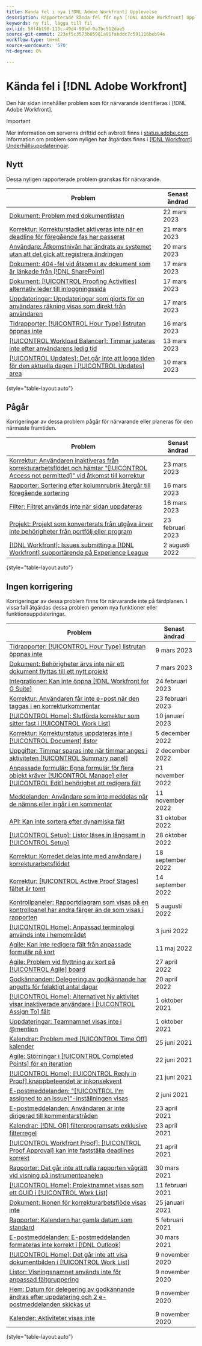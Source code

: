```yaml
---
title: Kända fel i nya [!DNL Adobe Workfront] Upplevelse
description: Rapporterade kända fel för nya [!DNL Adobe Workfront] Upplevelse
keywords: ny fil, lägga till fil
exl-id: 58f4b190-113c-49d4-99bd-0a7bc512dae5
source-git-commit: 223ef5c3573b85981a91fabddc7c591116beb94e
workflow-type: tm+mt
source-wordcount: '570'
ht-degree: 0%

---
```


# Kända fel i [!DNL Adobe Workfront]

Den här sidan innehåller problem som för närvarande identifieras i [!DNL Adobe Workfront].

>[!IMPORTANT]
>
>Mer information om serverns drifttid och avbrott finns i [status.adobe.com](https://status.adobe.com). Information om problem som nyligen har åtgärdats finns i [[!DNL Workfront] Underhållsuppdateringar](../maintenance/current-updates.md).

## Nytt

Dessa nyligen rapporterade problem granskas för närvarande.

| **Problem** | **Senast ändrad** |
| -----------------------------------------------------------------| ----------------- |
| [Dokument: Problem med dokumentlistan](known-issues-workfront/wf-documents-list-missing-elements.md) | 22 mars 2023 |
| [Korrektur: Korrekturstadiet aktiveras inte när en deadline för föregående fas har passerat](known-issues-workfront/wf-proofs-stage-does-not-activate-from-deadline.md) | 21 mars 2023 |
| [Användare: Åtkomstnivån har ändrats av systemet utan att det gick att registrera ändringen](known-issues-workfront/wf-users-access-level-is-changed.md) | 20 mars 2023 |
| [Dokument: 404-fel vid åtkomst av dokument som är länkade från [!DNL SharePoint]](known-issues-workfront/wf-documents-404-when-accessing-document-in-sharepoint.md) | 17 mars 2023 |
| [Dokument: [!UICONTROL Proofing Activities] alternativ leder till inloggningssida](known-issues-workfront/wf-documents-taken-to-login-screen.md) | 17 mars 2023 |
| [Uppdateringar: Uppdateringar som gjorts för en användares räkning visas som direkt från användaren](known-issues-workfront/wf-updates-update-made-in-behalf-shows-as-from-user.md) | 17 mars 2023 |
| [Tidrapporter: [!UICONTROL Hour Type] listrutan öppnas inte](known-issues-workfront/wf-timesheets-cannot-use-hour-type-dropdown.md) | 16 mars 2023 |
| [[!UICONTROL Workload Balancer]: Timmar justeras inte efter användarens ledig tid](known-issues-workfront/wf-workload-balancer-assigned-hours-not-adjusting-for-pto.md) | 13 mars 2023 |
| [[!UICONTROL Updates]: Det går inte att logga tiden för den aktuella dagen i [!UICONTROL Updates] area](known-issues-workfront/wf-updates-cannot-log-time-for-today-in-updates.md) | 10 mars 2023 |

{style="table-layout:auto"}

## Pågår

Korrigeringar av dessa problem pågår för närvarande eller planeras för den närmaste framtiden.

| **Problem** | **Senast ändrad** |
| -----------------------------------------------------------------| ----------------- |
| [Korrektur: Användaren inaktiveras från korrekturarbetsflödet och hämtar &quot;[!UICONTROL Access not permitted]&quot; vid åtkomst till korrektur](known-issues-workfront/wf-proof-user-deactivated-from-workflow.md) | 23 mars 2023 |
| [Rapporter: Sortering efter kolumnrubrik återgår till föregående sortering](known-issues-workfront/wf-reports-sorting-report-by-header-does-not-stick.md) | 16 mars 2023 |
| [Filter: Filtret används inte när sidan uppdateras](known-issues-workfront/wf-filters-filter-not-applied-when-page-is-refreshed.md) | 16 mars 2023 |
| [Projekt: Projekt som konverterats från utgåva ärver inte behörigheter från portfölj eller program](known-issues-workfront/wf-projects-converted-issue-not-receiving-inherited-permissions.md) | 23 februari 2023 |
| [[!DNL Workfront]: Issues submitting a [!DNL Workfront] supportärende på Experience League](known-issues-workfront/wf-support-issues-submitting-support-case.md) | 2 augusti 2022 |

{style="table-layout:auto"}

## Ingen korrigering

Korrigeringar av dessa problem finns för närvarande inte på färdplanen. I vissa fall åtgärdas dessa problem genom nya funktioner eller funktionsuppdateringar.

| **Problem** | **Senast ändrad** |
| -----------------------------------------------------------------| ----------------- |
| [Tidrapporter: [!UICONTROL Hour Type] listrutan öppnas inte](known-issues-workfront/wf-timesheets-cannot-use-hour-type-dropdown.md) | 9 mars 2023 |
| [Dokument: Behörigheter ärvs inte när ett dokument flyttas till ett nytt projekt](known-issues-workfront/wf-documents-permissions-not-interited-when-moved.md) | 7 mars 2023 |
| [Integrationer: Kan inte öppna [!DNL Workfront for G Suite]](known-issues-workfront/wf-integrations-error-when-opening-wf-for-gsuite.md) | 24 februari 2023 |
| [Korrektur: Användaren får inte e-post när den taggas i en korrekturkommentar](known-issues-workfront-proof/proof-user-not-emailed-when-tagged.md) | 23 februari 2023 |
| [[!UICONTROL Home]: Slutförda korrektur som sitter fast i [!UICONTROL Work List]](known-issues-workfront-proof/completed-proofs-stuck-in-the-work-list.md) | 10 januari 2023 |
| [Korrektur: Korrekturstatus uppdateras inte i [!UICONTROL Document] listor](known-issues-workfront/wf-documents-status-not-updating-in-document-list.md) | 5 december 2022 |
| [Uppgifter: Timmar sparas inte när timmar anges i aktiviteten [!UICONTROL Summary panel]](known-issues-workfront/wf-hours-do-not-save-when-scrolling-summary-panel.md) | 2 december 2022 |
| [Anpassade formulär: Egna formulär för flera objekt kräver [!UICONTROL Manage] eller [!UICONTROL Edit] behörighet att redigera fält](known-issues-workfront/wf-custom-form-stuck-in-manage-edit-access.md) | 21 november 2022 |
| [Meddelanden: Användare som inte meddelas när de nämns eller ingår i en kommentar](known-issues-workfront/wf-notif-users-not-receiving-email-or-inapp-notif.md) | 11 november 2022 |
| [API: Kan inte sortera efter dynamiska fält](known-issues-workfront/wf-api-cannot-sort-by-dynamic-fields.md) | 31 oktober 2022 |
| [[!UICONTROL Setup]: Listor läses in långsamt in [!UICONTROL Setup]](known-issues-workfront/wf-setup-lists-load-slowly.md) | 28 oktober 2022 |
| [Korrektur: Korredet delas inte med användare i korrekturarbetsflödet](known-issues-workfront-proof/proof-user-in-stage-does-not-get-access.md) | 18 september 2022 |
| [Korrektur: [!UICONTROL Active Proof Stages] fältet är tomt](known-issues-workfront/wf-documents-stages-do-not-populate-on-proof.md) | 14 september 2022 |
| [Kontrollpaneler: Rapportdiagram som visas på en kontrollpanel har andra färger än de som visas i rapporten](known-issues-workfront/wf-dashboard-reports-wrong-color.md) | 5 augusti 2022 |
| [[!UICONTROL Home]: Anpassad terminologi används inte i hemområdet](known-issues-workfront/wf-home-custom-term-not-applied-to-home.md) | 3 juni 2022 |
| [Agile: Kan inte redigera fält från anpassade formulär på kort](known-issues-workfront/wf-agile-cannot-edit-fields-custom-cards.md) | 11 maj 2022 |
| [Agile: Problem vid flyttning av kort på [!UICONTROL Agile] board](known-issues-workfront/wf-agile-issues-moving-cards.md) | 27 april 2022 |
| [Godkännanden: Delegering av godkännande har angetts för felaktigt antal dagar](known-issues-workfront/wf-approval-delegation-incorrect-number-of-days.md) | 20 april 2022 |
| [[!UICONTROL Home]: Alternativet Ny aktivitet visar inaktiverade användare i [!UICONTROL Assign To] fält](known-issues-workfront/wf-home-new-task-option-showing-deactivated-users.md) | 1 oktober 2021 |
| [Uppdateringar: Teamnamnet visas inte i @mention](known-issues-workfront/wf-updates-team-name-not-in-mention.md) | 1 oktober 2021 |
| [Kalendrar: Problem med [!UICONTROL Time Off] kalender](known-issues-workfront/wf-calendars-issue-time-off.md) | 25 juni 2021 |
| [Agile: Störningar i [!UICONTROL Completed Points] för en iteration](known-issues-workfront/wf-agile-discrepancy-in-completed-points.md) | 22 juni 2021 |
| [[!UICONTROL Home]: [!UICONTROL Reply in Proof] knappbeteendet är inkonsekvent](known-issues-workfront-proof/reply-in-proof-button-behavior-is-inconsistent.md) | 21 juni 2021 |
| [E-postmeddelanden: &quot;[!UICONTROL I'm assigned to an issue]&quot;-inställningen visas](known-issues-workfront/wf-email-notif-im-assigned-to-issue-displaying.md) | 2 juni 2021 |
| [E-postmeddelanden: Användaren är inte dirigerad till kommentarstråden](known-issues-workfront/wf-email-notif-user-not-directed-to-thread.md) | 23 april 2021 |
| [Kalendrar: [!DNL OR] filterprogramsats exklusive filterregel](known-issues-workfront/wf-calendars-or-filter-statement.md) | 23 april 2021 |
| [[!UICONTROL Workfront Proof]: [!UICONTROL Proof Approval] kan inte fastställa deadlines korrekt](known-issues-workfront-proof/proof-approval-report-cant-accurately-determine-deadlines.md) | 21 april 2021 |
| [Rapporter: Det går inte att rulla rapporten vågrätt vid visning på instrumentpanelen](known-issues-workfront/wf-reports-cannot-scroll-horizontally.md) | 30 mars 2021 |
| [[!UICONTROL Home]: Projektnamnet visas som ett GUID i [!UICONTROL Work List]](known-issues-workfront/wf-home-project-name-shows-as-guid.md) | 11 februari 2021 |
| [Dokument: Ikonen för korrekturarbetsflöde visas inte](known-issues-workfront-proof/proof-workflow-icon-is-not-displaying.md) | 25 januari 2021 |
| [Rapporter: Kalendern har gamla datum som standard](known-issues-workfront/wf-reports-caledar-defaults-to-old-dates.md) | 5 februari 2021 |
| [E-postmeddelanden: E-postmeddelanden formateras inte korrekt i [!DNL Outlook]](known-issues-workfront/wf-email-notif-not-formatting-in-outlook.md) | 30 mars 2021 |
| [[!UICONTROL Home]: Det går inte att visa dokumentbilden i [!UICONTROL Work List]](known-issues-workfront/wf-home-unable-to-view-document-image.md) | 9 november 2020 |
| [Listor: Visningsnamnet används inte för anpassad fältgruppering](known-issues-workfront/wf-lists-display-name-not-applied-to-grouping.md) | 9 november 2020 |
| [Hem: Datum för delegering av godkännande ändras efter uppdatering och 2 e-postmeddelanden skickas ut](known-issues-workfront/wf-home-approval-delegation-dates-changing.md) | 9 november 2020 |
| [Kalender: Aktiviteter visas inte](known-issues-workfront/wf-calendar-tasks-not-displaying.md) | 9 november 2020 |

{style="table-layout:auto"}

